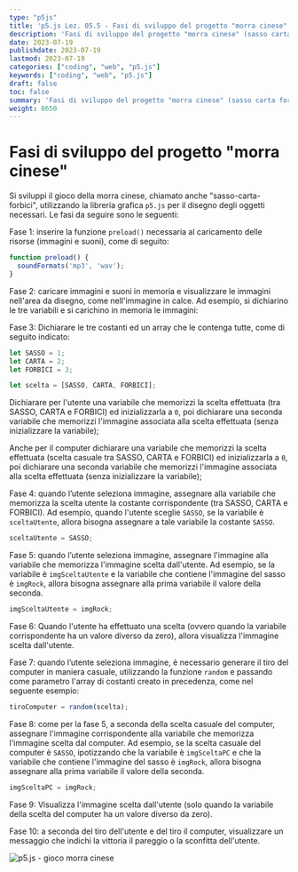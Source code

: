 ```yaml
---
type: "p5js"
title: 'p5.js Lez. 05.5 - Fasi di sviluppo del progetto "morra cinese"'
description: 'Fasi di sviluppo del progetto "morra cinese" (sasso carta forbici)'
date: 2023-07-19
publishdate: 2023-07-19
lastmod: 2023-07-19
categories: ["coding", "web", "p5.js"]
keywords: ["coding", "web", "p5.js"]
draft: false
toc: false
summary: 'Fasi di sviluppo del progetto "morra cinese" (sasso carta forbici)'
weight: 8650
---
```


# Fasi di sviluppo del progetto "morra cinese"

Si sviluppi il gioco della morra cinese, chiamato anche "sasso-carta-forbici", utilizzando la libreria grafica ``p5.js`` per il disegno degli oggetti necessari. Le fasi da seguire sono le seguenti:

Fase 1: inserire la funzione ``preload()`` necessaria al caricamento delle risorse (immagini e suoni), come di seguito:

```javascript
function preload() {
  soundFormats('mp3', 'wav');
}
```

Fase 2: caricare immagini e suoni in memoria e visualizzare le immagini nell'area da disegno, come nell'immagine in calce. Ad esempio, si dichiarino le tre variabili e si carichino in memoria le immagini:

Fase 3: Dichiarare le tre costanti ed un array che le contenga tutte, come di seguito indicato:

```javascript
let SASSO = 1; 
let CARTA = 2; 
let FORBICI = 3;

let scelta = [SASSO, CARTA, FORBICI];
```

Dichiarare per l'utente una variabile che memorizzi la scelta effettuata (tra SASSO, CARTA e FORBICI) ed inizializzarla a ``0``, poi dichiarare una seconda variabile che memorizzi l'immagine associata alla scelta effettuata (senza inizializzare la variabile);

Anche per il computer dichiarare una variabile che memorizzi la scelta effettuata (scelta casuale tra SASSO, CARTA e FORBICI) ed inizializzarla a ``0``, poi dichiarare una seconda variabile che memorizzi l'immagine associata alla scelta effettuata (senza inizializzare la variabile);

Fase 4: quando l’utente seleziona immagine, assegnare alla variabile che memorizza la scelta utente la costante corrispondente (tra SASSO, CARTA e FORBICI). Ad esempio, quando l'utente sceglie ``SASSO``, se la variabile è ``sceltaUtente``, allora bisogna assegnare a tale variabile la costante ``SASSO``.

```javascript
sceltaUtente = SASSO;
```

Fase 5: quando l’utente seleziona immagine, assegnare l'immagine alla variabile che memorizza l'immagine scelta dall'utente. Ad esempio, se la variabile è ``imgSceltaUtente`` e la variabile che contiene l'immagine del sasso è ``imgRock``, allora bisogna assegnare alla prima variabile il valore della seconda.

```javascript
imgSceltaUtente = imgRock;
```

Fase 6: Quando l'utente ha effettuato una scelta (ovvero quando la variabile corrispondente ha un valore diverso da zero), allora visualizza l'immagine scelta dall'utente.

Fase 7: quando l’utente seleziona immagine, è necessario generare il tiro del computer in maniera casuale, utilizzando la funzione ``random`` e passando come parametro l'array di costanti creato in precedenza, come nel seguente esempio:

```javascript
tiroComputer = random(scelta);
```

Fase 8: come per la fase 5, a seconda della scelta casuale del computer, assegnare l'immagine corrispondente alla variabile che memorizza l'immagine scelta dal computer. Ad esempio, se la scelta casuale del computer è ``SASSO``, ipotizzando che la variabile è ``imgSceltaPC`` e che la variabile che contiene l'immagine del sasso è ``imgRock``, allora bisogna assegnare alla prima variabile il valore della seconda.

```javascript
imgSceltaPC = imgRock;
```

Fase 9: Visualizza l'immagine scelta dall'utente (solo quando la variabile della scelta del computer ha un valore diverso da zero).

Fase 10: a seconda del tiro dell'utente e del tiro il computer, visualizzare un messaggio che indichi la vittoria il pareggio o la sconfitta dell'utente.

![p5.js - gioco morra cinese](/static/coding/web/p5js/progettoMorraCinese.png "p5.js - gioco morra cinese")
